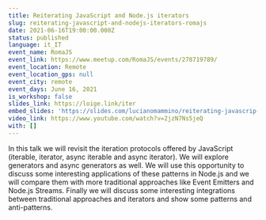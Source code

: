 ```yaml
---
title: Reiterating JavaScript and Node.js iterators
slug: reiterating-javascript-and-nodejs-iterators-romajs
date: 2021-06-16T19:00:00.000Z
status: published
language: it_IT
event_name: RomaJS
event_link: https://www.meetup.com/RomaJS/events/278719789/
event_location: Remote
event_location_gps: null
event_city: remote
event_days: June 16, 2021
is_workshop: false
slides_link: https://loige.link/iter
embed_slides: 'https://slides.com/lucianomammino/reiterating-javascrip-and-nodejs-iterators/embed'
video_link: https://www.youtube.com/watch?v=2jzN7Ns5jeQ
with: []
---
```


In this talk we will revisit the iteration protocols offered by JavaScript (iterable, iterator, async iterable and async iterator). We will explore generators and async generators as well. We will use this opportunity to discuss some interesting applications of these patterns in Node.js and we will compare them with more traditional approaches like Event Emitters and Node.js Streams. Finally we will discuss some interesting integrations between traditional approaches and iterators and show some patterns and anti-patterns.
